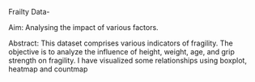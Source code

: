Frailty Data-

Aim:
Analysing the impact of various factors.

Abstract:
This dataset comprises various indicators of fragility. The objective is to analyze the influence of height, weight, age, and grip strength on fragility.
I have visualized some relationships using boxplot, heatmap and countmap 